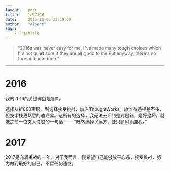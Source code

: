 ```yaml
---
layout:   post
title:    我的2016 
date:     2016-12-05 23:19:00
author:   "Albert"
tags:
    - TrashTalk 
---
```


> “2016s was never easy for me, I've made many tough choices which I'm not quiet sure if they are all good to me.But anyway, there's no turning back dude.” 

- - -  

# 2016

我的2016的关键词就是`选择`。 

选择从折800离职，到选择接受挑战，加入ThoughtWorks。放弃待遇相差不多，但技术栈更熟悉的速递易。这所有的选择，我无法去评判是对是错，是好是坏。就像之前一位文人说过的一句话 —— “既然选择了远方，便只顾风雨兼程。”

# 2017 

2017是充满挑战的一年，对于我而言，我希望自己能够放平心态，接受挑战，努力做到最好的自己，不留任何遗憾。

